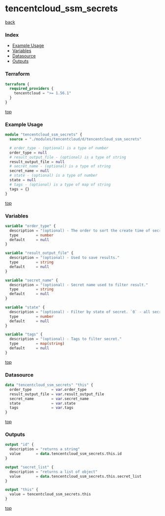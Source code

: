 # tencentcloud_ssm_secrets

[back](../tencentcloud.md)

### Index

- [Example Usage](#example-usage)
- [Variables](#variables)
- [Datasource](#datasource)
- [Outputs](#outputs)

### Terraform

```terraform
terraform {
  required_providers {
    tencentcloud = ">= 1.56.1"
  }
}
```

[top](#index)

### Example Usage

```terraform
module "tencentcloud_ssm_secrets" {
  source = "./modules/tencentcloud/d/tencentcloud_ssm_secrets"

  # order_type - (optional) is a type of number
  order_type = null
  # result_output_file - (optional) is a type of string
  result_output_file = null
  # secret_name - (optional) is a type of string
  secret_name = null
  # state - (optional) is a type of number
  state = null
  # tags - (optional) is a type of map of string
  tags = {}
}
```

[top](#index)

### Variables

```terraform
variable "order_type" {
  description = "(optional) - The order to sort the create time of secret. `0` - desc, `1` - asc. Default value is `0`."
  type        = number
  default     = null
}

variable "result_output_file" {
  description = "(optional) - Used to save results."
  type        = string
  default     = null
}

variable "secret_name" {
  description = "(optional) - Secret name used to filter result."
  type        = string
  default     = null
}

variable "state" {
  description = "(optional) - Filter by state of secret. `0` - all secrets are queried, `1` - only Enabled secrets are queried, `2` - only Disabled secrets are queried, `3` - only PendingDelete secrets are queried."
  type        = number
  default     = null
}

variable "tags" {
  description = "(optional) - Tags to filter secret."
  type        = map(string)
  default     = null
}
```

[top](#index)

### Datasource

```terraform
data "tencentcloud_ssm_secrets" "this" {
  order_type         = var.order_type
  result_output_file = var.result_output_file
  secret_name        = var.secret_name
  state              = var.state
  tags               = var.tags
}
```

[top](#index)

### Outputs

```terraform
output "id" {
  description = "returns a string"
  value       = data.tencentcloud_ssm_secrets.this.id
}

output "secret_list" {
  description = "returns a list of object"
  value       = data.tencentcloud_ssm_secrets.this.secret_list
}

output "this" {
  value = tencentcloud_ssm_secrets.this
}
```

[top](#index)